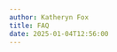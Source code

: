 ```yaml
---
author: Katheryn Fox
title: FAQ
date: 2025-01-04T12:56:00
---
```


<div style="font-family: 'Poppins', sans-serif;">

<script>
const faqData = [
    {
        question: "Apa yang dimaksud dengan informasi publik?",
        answer: "Informasi publik adalah informasi yang dihasilkan, disimpan, dikelola dan dikirim oleh organisasi Badan Publik yang berkaitan dengan penyelenggara dan penyelenggaraan informasi organisasi Badan Publik dan/atau penyelenggaraan badan publik lainnya dalam kerangka koordinasi pengelolaan dan pelayanan informasi lain yang berkaitan dengan kepentingan publik."
    },
    {
        question: "Berapa lama waktu yang dibutuhkan untuk mendapatkan informasi publik?", 
        answer: "Informasi akan diberikan paling lama dalam waktu 10 (sepuluh) hari kerja dan dapat diperpanjang paling lambat 7 (tujuh) hari kerja berikutnya dengan memberikan alasan secara tertulis."
    },
    {
        question: "Siapa saja yang boleh meminta informasi publik?",
        answer: "Siapa saja boleh meminta informasi publik, baik perseorangan maupun badan hukum dengan menyertakan fotokopi identitas dan fotokopi akta badan hukum untuk pemohon dari badan hukum."
    }
];

document.addEventListener('DOMContentLoaded', function() {
    const faqContainer = document.getElementById('faq-container');
    
    faqData.forEach((item, index) => {
        const faqItem = document.createElement('div');
        faqItem.className = 'faq-item mb-4';
        faqItem.innerHTML = `
            <div class="faq-question rounded-xl bg-white border border-gray-300 p-4 cursor-pointer flex justify-between items-center relative" onclick="toggleAnswer(${index})">
                <div class="green-line"></div>
                <span class="font-semibold">${item.question}</span>
                <div class="toggle-icon w-6 h-6 bg-customGreen rounded-full flex items-center justify-center text-white flex-shrink-0">
                    <span class="plus-icon">+</span>
                </div>
            </div>
            <div class="faq-answer bg-customGreen p-4 rounded-b-lg mt-0 hidden text-white">
                ${item.answer}
            </div>
        `;
        faqContainer.appendChild(faqItem);
    });
});

function toggleAnswer(index) {
    const answers = document.querySelectorAll('.faq-answer');
    const icons = document.querySelectorAll('.plus-icon');
    
    answers[index].classList.toggle('hidden');
    icons[index].style.transform = answers[index].classList.contains('hidden') ? 'rotate(0deg)' : 'rotate(45deg)';
}
</script>

<style>
.faq-question {
    transition: background-color 0.3s ease;
}

.faq-question:hover {
    background-color: #f8f8f8;
}

.plus-icon {
    transition: transform 0.3s ease;
    font-size: 20px;
    line-height: 1;
}

.faq-answer {
    transition: all 0.3s ease;
}

.green-line {
    position: absolute;
    left: 0;
    top: 0;
    bottom: 0;
    width: 8px;
    background-color: #10B981;
    border-top-left-radius: 1.25rem;
    border-bottom-left-radius: 1.25rem;
}
</style>

<div id="faq-container" class="max-w-3xl mx-auto py-8">
</div>

</div>

